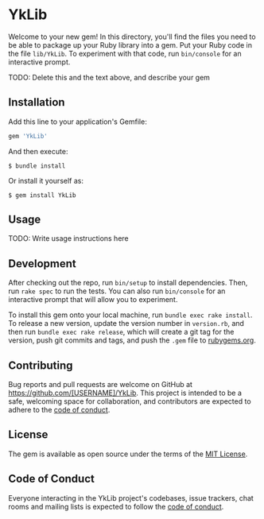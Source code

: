# YkLib

Welcome to your new gem! In this directory, you'll find the files you need to be able to package up your Ruby library into a gem. Put your Ruby code in the file `lib/YkLib`. To experiment with that code, run `bin/console` for an interactive prompt.

TODO: Delete this and the text above, and describe your gem

## Installation

Add this line to your application's Gemfile:

```ruby
gem 'YkLib'
```

And then execute:

    $ bundle install

Or install it yourself as:

    $ gem install YkLib

## Usage

TODO: Write usage instructions here

## Development

After checking out the repo, run `bin/setup` to install dependencies. Then, run `rake spec` to run the tests. You can also run `bin/console` for an interactive prompt that will allow you to experiment.

To install this gem onto your local machine, run `bundle exec rake install`. To release a new version, update the version number in `version.rb`, and then run `bundle exec rake release`, which will create a git tag for the version, push git commits and tags, and push the `.gem` file to [rubygems.org](https://rubygems.org).

## Contributing

Bug reports and pull requests are welcome on GitHub at https://github.com/[USERNAME]/YkLib. This project is intended to be a safe, welcoming space for collaboration, and contributors are expected to adhere to the [code of conduct](https://github.com/[USERNAME]/YkLib/blob/master/CODE_OF_CONDUCT.md).


## License

The gem is available as open source under the terms of the [MIT License](https://opensource.org/licenses/MIT).

## Code of Conduct

Everyone interacting in the YkLib project's codebases, issue trackers, chat rooms and mailing lists is expected to follow the [code of conduct](https://github.com/[USERNAME]/YkLib/blob/master/CODE_OF_CONDUCT.md).
